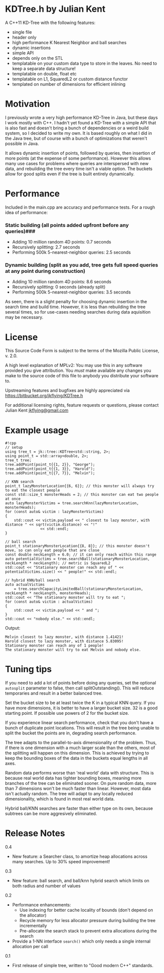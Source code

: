 # KDTree.h by Julian Kent #

A C++11 KD-Tree with the following features:

* single file
* header only
* high performance K Nearest Neighbor and ball searches
* dynamic insertions
* simple API
* depends only on the STL
* templatable on your custom data type to store in the leaves. No need to keep a separate data structure!
* templatable on double, float etc
* templatable on L1, SquaredL2 or custom distance functor
* templated on number of dimensions for efficient inlining

# Motivation #

I previously wrote a very high performance KD-Tree in Java, but these days I work mostly with C++.
I hadn't yet found a KD-Tree with a simple API that is also fast and doesn't bring a bunch of dependencies
or a weird build system, so I decided to write my own. It is based roughly on what I did in the Java tree, but of
course with a bunch of optimizations that weren't possible in Java.

It allows dynamic insertion of points, followed by queries, then insertion of more points (at the expense of some performance).
However this allows many use cases for problems where queries are interspersed with new data, and rebuilding the tree
every time isn't a viable option. The buckets allow for good splits even if the tree is built entirely dynamically.

# Performance #

Included in the main.cpp are accuracy and performance tests. For a rough idea of performance:

### Static building (all points added upfront before any queries)###

* Adding 10 million random 4D points: 0.7 seconds
* Recursively splitting: 2.7 seconds
* Performing 500k 5-nearest-neighbor queries: 2.5 seconds

### Dynamic building (split as you add, tree gets full speed queries at any point during construction) ###

* Adding 10 million random 4D points: 8.6 seconds
* Recursively splitting: 0 seconds (already split)
* Performing 500k 5-nearest-neighbor queries: 3.5 seconds

As seen, there is a slight penalty for choosing dynamic insertion in the search time and build time. However, it is
less than rebuilding the tree several times, so for use-cases needing searches during data aquisition may be necessary.

# License #

This Source Code Form is subject to the terms of the Mozilla Public
License, v. 2.0.

A high level explanation of MPLv2: You may use this in any software provided you give attribution. You *must* make
available any changes you make to the source code of this file to anybody you distribute your software to.

Upstreaming features and bugfixes are highly appreciated via https://bitbucket.org/jkflying/KDTree.h

For additional licensing rights, feature requests or questions, please contact Julian Kent <jkflying@gmail.com>

# Example usage #
```
#!cpp
// setup
using tree_t = jk::tree::KDTree<std::string, 2>;
using point_t = std::array<double, 2>;
tree_t tree;
tree.addPoint(point_t{{1, 2}}, "George");
tree.addPoint(point_t{{1, 3}}, "Harold");
tree.addPoint(point_t{{7, 7}}, "Melvin");

// KNN search
point_t lazyMonsterLocation{{6, 6}}; // this monster will always try to eat the closest people
const std::size_t monsterHeads = 2; // this monster can eat two people at once
auto lazyMonsterVictims = tree.searchKnn(lazyMonsterLocation, monsterHeads);
for (const auto& victim : lazyMonsterVictims)
{
    std::cout << victim.payload << " closest to lazy monster, with distance " << sqrt(victim.distance) << "!"
                << std::endl;
}

// ball search
point_t stationaryMonsterLocation{{8, 8}}; // this monster doesn't move, so can only eat people that are close
const double neckLength = 6.0; // it can only reach within this range
auto potentialVictims = tree.searchBall(stationaryMonsterLocation, neckLength * neckLength); // metric is SquaredL2
std::cout << "Stationary monster can reach any of " << potentialVictims.size() << " people!" << std::endl;

// hybrid KNN/ball search
auto actualVictims
    = tree.searchCapacityLimitedBall(stationaryMonsterLocation, neckLength * neckLength, monsterHeads);
std::cout << "The stationary monster will try to eat ";
for (const auto& victim : actualVictims)
{
    std::cout << victim.payload << " and ";
}
std::cout << "nobody else." << std::endl;

```
Output:

    Melvin closest to lazy monster, with distance 1.41421!
    Harold closest to lazy monster, with distance 5.83095!
    Stationary monster can reach any of 1 people!
    The stationary monster will try to eat Melvin and nobody else.

# Tuning tips #

If you need to add a lot of points before doing any queries, set the optional `autosplit` parameter to false,
then call splitOutstanding(). This will reduce temporaries and result in a better balanced tree.

Set the bucket size to be at least twice the K in a typical KNN query. If you have more dimensions, it is better to
have a larger bucket size. 32 is a good starting point. If possible use powers of 2 for the bucket size.

If you experience linear search performance, check that you don't have a bunch of duplicate point locations. This
will result in the tree being unable to split the bucket the points are in, degrading search performance.

The tree adapts to the parallel-to-axis dimensionality of the problem. Thus, if there is one dimension with a much
larger scale than the others, most of the splitting will happen on this dimension. This is achieved by trying to
keep the bounding boxes of the data in the buckets equal lengths in all axes.

Random data performs worse than 'real world' data with structure. This is because real world data has tighter
bounding boxes, meaning more branches of the tree can be eliminated sooner. On pure random data, more than 7 dimensions
won't be much faster than linear. However, most data isn't actually random. The tree will adapt to any locally reduced
dimensionality, which is found in most real world data.

Hybrid ball/KNN searches are faster than either type on its own, because subtrees can be more aggresively eliminated.

# Release Notes #

0.4

* New feature: a Searcher class, to amortize heap allocations across many searches. Up to 30% speed improvement!

0.3

* New feature: ball search, and ball/knn hybrid search which limits on both radius and number of values

0.2

* Performance enhancements:
    * Use indexing for better cache locality of bounds (don't depend on the allocator)
    * Recycle memory for less allocator pressure during building the tree incrementally
    * Pre-allocate the search stack to prevent extra allocations during the search
* Provide a 1-NN interface `search()` which only needs a single internal allocation per call

0.1

* First release of simple tree, written to "Good modern C++" standards.
